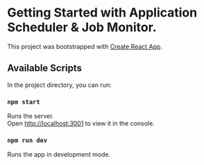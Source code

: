 # Getting Started with Application Scheduler & Job Monitor.

This project was bootstrapped with [Create React App](https://github.com/facebook/create-react-app).

## Available Scripts

In the project directory, you can run:

### `npm start`

Runs the server.\
Open [http://localhost:3001](http://localhost:3001) to view it in the console.

### `npm run dev`

Runs the app in development mode.
